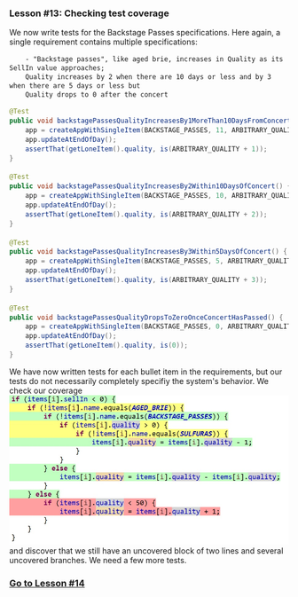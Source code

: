 ### Lesson #13: Checking test coverage
We now write tests for the Backstage Passes specifications.  Here again, a single requirement contains multiple
specifications:
```
    - "Backstage passes", like aged brie, increases in Quality as its SellIn value approaches;
    Quality increases by 2 when there are 10 days or less and by 3 when there are 5 days or less but
    Quality drops to 0 after the concert
```
```java
@Test
public void backstagePassesQualityIncreasesBy1MoreThan10DaysFromConcert() {
    app = createAppWithSingleItem(BACKSTAGE_PASSES, 11, ARBITRARY_QUALITY);
    app.updateAtEndOfDay();
    assertThat(getLoneItem().quality, is(ARBITRARY_QUALITY + 1));
}

@Test
public void backstagePassesQualityIncreasesBy2Within10DaysOfConcert() {
    app = createAppWithSingleItem(BACKSTAGE_PASSES, 10, ARBITRARY_QUALITY);
    app.updateAtEndOfDay();
    assertThat(getLoneItem().quality, is(ARBITRARY_QUALITY + 2));
}

@Test
public void backstagePassesQualityIncreasesBy3Within5DaysOfConcert() {
    app = createAppWithSingleItem(BACKSTAGE_PASSES, 5, ARBITRARY_QUALITY);
    app.updateAtEndOfDay();
    assertThat(getLoneItem().quality, is(ARBITRARY_QUALITY + 3));
}

@Test
public void backstagePassesQualityDropsToZeroOnceConcertHasPassed() {
    app = createAppWithSingleItem(BACKSTAGE_PASSES, 0, ARBITRARY_QUALITY);
    app.updateAtEndOfDay();
    assertThat(getLoneItem().quality, is(0));
}
```
We have now written tests for each bullet item in the requirements, but our tests do not necessarily completely specifiy
the system's behavior.  We check our coverage  
![](https://github.com/d215steinberg/GildedRose-Java/blob/Lesson%2313/images/Coverage-Lesson%2313.png)  
and discover that we still have an uncovered block of two lines and several uncovered branches.  We need a few more tests.
### [Go to Lesson #14](https://github.com/d215steinberg/GildedRose-Java/tree/Lesson%2314)
